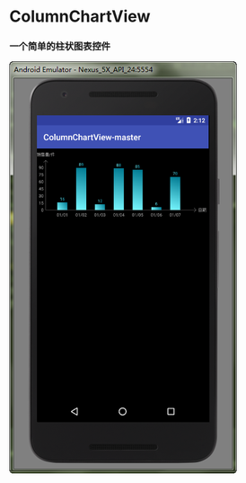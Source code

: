 # ColumnChartView
### 一个简单的柱状图表控件
![image](https://github.com/aruba233/ColumnChartView/blob/master/read/2018-03-22_101256.png)
